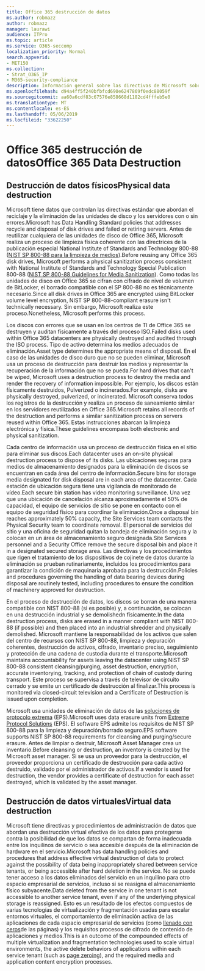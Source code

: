 ```yaml
---
title: Office 365 destrucción de datos
ms.author: robmazz
author: robmazz
manager: laurawi
audience: ITPro
ms.topic: article
ms.service: O365-seccomp
localization_priority: Normal
search.appverid:
- MET150
ms.collection:
- Strat_O365_IP
- M365-security-compliance
description: Información general sobre las directivas de Microsoft sobre reciclado, eliminación o destrucción de los servidores y las unidades de disco del centro de datos de Office 365.
ms.openlocfilehash: d94a4ff5f240bfbfcd690e6247869f0edc88059f
ms.sourcegitcommit: aa60a6cdf83c67576e858668d1182cd4fffeb5e0
ms.translationtype: MT
ms.contentlocale: es-ES
ms.lasthandoff: 05/06/2019
ms.locfileid: "33622250"
---
```

# <a name="office-365-data-destruction"></a><span data-ttu-id="5941c-103">Office 365 destrucción de datos</span><span class="sxs-lookup"><span data-stu-id="5941c-103">Office 365 Data Destruction</span></span>

## <a name="physical-data-destruction"></a><span data-ttu-id="5941c-104">Destrucción de datos físicos</span><span class="sxs-lookup"><span data-stu-id="5941c-104">Physical data destruction</span></span>

<span data-ttu-id="5941c-105">Microsoft tiene datos que controlan las directivas estándar que abordan el reciclaje y la eliminación de las unidades de disco y los servidores con o sin errores.</span><span class="sxs-lookup"><span data-stu-id="5941c-105">Microsoft has Data Handling Standard policies that addresses recycle and disposal of disk drives and failed or retiring servers.</span></span> <span data-ttu-id="5941c-106">Antes de reutilizar cualquiera de las unidades de disco de Office 365, Microsoft realiza un proceso de limpieza física coherente con las directrices de la publicación especial National Institute of Standards and Technology 800-88 ([NIST SP 800-88 para la limpieza de medios](http://nvlpubs.nist.gov/nistpubs/SpecialPublications/NIST.SP.800-88r1.pdf)).</span><span class="sxs-lookup"><span data-stu-id="5941c-106">Before reusing any Office 365 disk drives, Microsoft performs a physical sanitization process consistent with National Institute of Standards and Technology Special Publication 800-88 ([NIST SP 800-88 Guidelines for Media Sanitization](http://nvlpubs.nist.gov/nistpubs/SpecialPublications/NIST.SP.800-88r1.pdf)).</span></span> <span data-ttu-id="5941c-107">Como todas las unidades de disco en Office 365 se cifran con cifrado de nivel de volumen de BitLocker, el borrado compatible con el SP 800-88 no es técnicamente necesario.</span><span class="sxs-lookup"><span data-stu-id="5941c-107">Since all disk drives in Office 365 are encrypted using BitLocker volume level encryption, NIST SP 800-88-compliant erasure isn't technically necessary.</span></span> <span data-ttu-id="5941c-108">Sin embargo, Microsoft realiza este proceso.</span><span class="sxs-lookup"><span data-stu-id="5941c-108">Nonetheless, Microsoft performs this process.</span></span>

<span data-ttu-id="5941c-109">Los discos con errores que se usan en los centros de TI de Office 365 se destruyen y auditan físicamente a través del proceso ISO.</span><span class="sxs-lookup"><span data-stu-id="5941c-109">Failed disks used within Office 365 datacenters are physically destroyed and audited through the ISO process.</span></span> <span data-ttu-id="5941c-110">Tipo de activo determina los medios adecuados de eliminación.</span><span class="sxs-lookup"><span data-stu-id="5941c-110">Asset type determines the appropriate means of disposal.</span></span> <span data-ttu-id="5941c-111">En el caso de las unidades de disco duro que no se pueden eliminar, Microsoft usa un proceso de destrucción para destruir los medios y representar la recuperación de la información que no se pueda.</span><span class="sxs-lookup"><span data-stu-id="5941c-111">For hard drives that can't be wiped, Microsoft uses a destruction process to destroy the media and render the recovery of information impossible.</span></span> <span data-ttu-id="5941c-112">Por ejemplo, los discos están físicamente destruidos, Pulverized o incinerados.</span><span class="sxs-lookup"><span data-stu-id="5941c-112">For example, disks are physically destroyed, pulverized, or incinerated.</span></span> <span data-ttu-id="5941c-113">Microsoft conserva todos los registros de la destrucción y realiza un proceso de saneamiento similar en los servidores reutilizados en Office 365.</span><span class="sxs-lookup"><span data-stu-id="5941c-113">Microsoft retains all records of the destruction and performs a similar sanitization process on servers reused within Office 365.</span></span> <span data-ttu-id="5941c-114">Estas instrucciones abarcan la limpieza electrónica y física.</span><span class="sxs-lookup"><span data-stu-id="5941c-114">These guidelines encompass both electronic and physical sanitization.</span></span>

<span data-ttu-id="5941c-115">Cada centro de información usa un proceso de destrucción física en el sitio para eliminar sus discos.</span><span class="sxs-lookup"><span data-stu-id="5941c-115">Each datacenter uses an on-site physical destruction process to dispose of its disks.</span></span> <span data-ttu-id="5941c-116">Las ubicaciones seguras para medios de almacenamiento designados para la eliminación de discos se encuentran en cada área del centro de información.</span><span class="sxs-lookup"><span data-stu-id="5941c-116">Secure bins for storage media designated for disk disposal are in each area of the datacenter.</span></span> <span data-ttu-id="5941c-117">Cada estación de ubicación segura tiene una vigilancia de monitorado de vídeo.</span><span class="sxs-lookup"><span data-stu-id="5941c-117">Each secure bin station has video monitoring surveillance.</span></span> <span data-ttu-id="5941c-118">Una vez que una ubicación de cancelación alcanza aproximadamente el 50% de capacidad, el equipo de servicios de sitio se pone en contacto con el equipo de seguridad físico para coordinar la eliminación.</span><span class="sxs-lookup"><span data-stu-id="5941c-118">Once a disposal bin reaches approximately 50% capacity, the Site Services team contacts the Physical Security team to coordinate removal.</span></span> <span data-ttu-id="5941c-119">El personal de servicios del sitio y una oficina de seguridad quitan la bandeja de eliminación segura y la colocan en un área de almacenamiento seguro designada.</span><span class="sxs-lookup"><span data-stu-id="5941c-119">Site Services personnel and a Security Office remove the secure disposal bin and place it in a designated secured storage area.</span></span> <span data-ttu-id="5941c-120">Las directivas y los procedimientos que rigen el tratamiento de los dispositivos de cojinete de datos durante la eliminación se prueban rutinariamente, incluidos los procedimientos para garantizar la condición de maquinaria aprobada para la destrucción.</span><span class="sxs-lookup"><span data-stu-id="5941c-120">Policies and procedures governing the handling of data bearing devices during disposal are routinely tested, including procedures to ensure the condition of machinery approved for destruction.</span></span>

<span data-ttu-id="5941c-121">En el proceso de destrucción de datos, los discos se borran de una manera compatible con NIST 800-88 (si es posible) y, a continuación, se colocan en una destrucción industrial y se demolishedn físicamente.</span><span class="sxs-lookup"><span data-stu-id="5941c-121">In the data destruction process, disks are erased in a manner compliant with NIST 800-88 (if possible) and then placed into an industrial shredder and physically demolished.</span></span> <span data-ttu-id="5941c-122">Microsoft mantiene la responsabilidad de los activos que salen del centro de recursos con NIST SP 800-88, limpieza y depuración coherentes, destrucción de activos, cifrado, inventario preciso, seguimiento y protección de una cadena de custodia durante el transporte.</span><span class="sxs-lookup"><span data-stu-id="5941c-122">Microsoft maintains accountability for assets leaving the datacenter using NIST SP 800-88 consistent cleansing/purging, asset destruction, encryption, accurate inventorying, tracking, and protection of chain of custody during transport.</span></span> <span data-ttu-id="5941c-123">Este proceso se supervisa a través de televisor de circuito cerrado y se emite un certificado de destrucción al finalizar.</span><span class="sxs-lookup"><span data-stu-id="5941c-123">This process is monitored via closed-circuit television and a Certificate of Destruction is issued upon completion.</span></span>

<span data-ttu-id="5941c-124">Microsoft usa unidades de eliminación de datos de las [soluciones de protocolo extrema](http://www.enterprisedataerasure.com/) (EPS).</span><span class="sxs-lookup"><span data-stu-id="5941c-124">Microsoft uses data erasure units from [Extreme Protocol Solutions](http://www.enterprisedataerasure.com/) (EPS).</span></span> <span data-ttu-id="5941c-125">El software EPS admite los requisitos de NIST SP 800-88 para la limpieza y depuración/borrado seguro.</span><span class="sxs-lookup"><span data-stu-id="5941c-125">EPS software supports NIST SP 800-88 requirements for cleansing and purging/secure erasure.</span></span> <span data-ttu-id="5941c-126">Antes de limpiar o destruir, Microsoft Asset Manager crea un inventario.</span><span class="sxs-lookup"><span data-stu-id="5941c-126">Before cleansing or destruction, an inventory is created by the Microsoft asset manager.</span></span> <span data-ttu-id="5941c-127">Si se usa un proveedor para la destrucción, el proveedor proporciona un certificado de destrucción para cada activo destruido, validado por el administrador de activos.</span><span class="sxs-lookup"><span data-stu-id="5941c-127">If a vendor is used for destruction, the vendor provides a certificate of destruction for each asset destroyed, which is validated by the asset manager.</span></span>

## <a name="virtual-data-destruction"></a><span data-ttu-id="5941c-128">Destrucción de datos virtuales</span><span class="sxs-lookup"><span data-stu-id="5941c-128">Virtual data destruction</span></span>

<span data-ttu-id="5941c-129">Microsoft tiene directivas y procedimientos de administración de datos que abordan una destrucción virtual efectiva de los datos para protegerse contra la posibilidad de que los datos se compartan de forma inadecuada entre los inquilinos de servicio o sea accesible después de la eliminación de hardware en el servicio.</span><span class="sxs-lookup"><span data-stu-id="5941c-129">Microsoft has data handling policies and procedures that address effective virtual destruction of data to protect against the possibility of data being inappropriately shared between service tenants, or being accessible after hard deletion in the service.</span></span> <span data-ttu-id="5941c-130">No se puede tener acceso a los datos eliminados del servicio en un inquilino para otro espacio empresarial de servicios, incluso si se reasigna el almacenamiento físico subyacente.</span><span class="sxs-lookup"><span data-stu-id="5941c-130">Data deleted from the service in one tenant is not accessible to another service tenant, even if any of the underlying physical storage is reassigned.</span></span> <span data-ttu-id="5941c-131">Esto es un resultado de los efectos compuestos de varias tecnologías de virtualización y fragmentación usadas para escalar entornos virtuales, el comportamiento de eliminación activa de las aplicaciones de cada espacio empresarial de servicios (como [llenado con ceros](https://docs.microsoft.com/office365/securitycompliance/office-365-exchange-online-data-deletion#page-zeroing)de las páginas) y los requisitos procesos de cifrado de contenido de aplicaciones y medios.</span><span class="sxs-lookup"><span data-stu-id="5941c-131">This is an outcome of the compounded effects of multiple virtualization and fragmentation technologies used to scale virtual environments, the active delete behaviors of applications within each service tenant (such as [page zeroing](https://docs.microsoft.com/office365/securitycompliance/office-365-exchange-online-data-deletion#page-zeroing)), and the required media and application content encryption processes.</span></span>